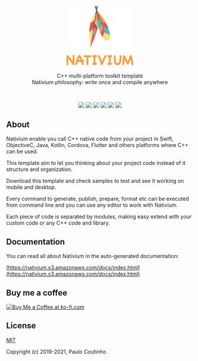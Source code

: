 <p align="center">
    <a href="https://github.com/nativium/nativium" target="_blank" rel="noopener noreferrer">
        <img width="180" src="extras/images/logo.png" alt="nativium logo">
    </a>
    <br>
    <br>
    C++ multi-platform toolkit template
    <br>
    Nativium philosophy: write once and compile anywhere
    <br>
</p>

<br>

<p align="center">
    <img src="https://github.com/nativium/nativium/workflows/Nativium%20-%20Linux/badge.svg">
    <img src="https://github.com/nativium/nativium/workflows/Nativium%20-%20macOS/badge.svg">
    <img src="https://github.com/nativium/nativium/workflows/Nativium%20-%20Windows/badge.svg">
    <img src="https://github.com/nativium/nativium/workflows/Nativium%20-%20iOS/badge.svg">
    <img src="https://github.com/nativium/nativium/workflows/Nativium%20-%20Android/badge.svg">
    <img src="https://github.com/nativium/nativium/workflows/Nativium%20-%20Docs/badge.svg">
</p>

## About

Nativium enable you call C++ native code from your project in Swift, ObjectiveC, Java, Kotlin, Cordova, Flutter and others platforms where C++ can be used.

This template aim to let you thinking about your project code instead of it structure and organization.

Download this template and check samples to test and see it working on mobile and desktop.

Every command to generate, publish, prepare, format etc can be executed from command line and you can use any editor to work with Nativium.

Each piece of code is separated by modules, making easy extend with your custom code or any C++ code and library.

## Documentation

You can read all about Nativium in the auto-generated documentation:

[https://nativium.s3.amazonaws.com/docs/index.html](https://nativium.s3.amazonaws.com/docs/index.html)

## Buy me a coffee

<a href='https://ko-fi.com/paulocoutinho' target='_blank'><img height='36' style='border:0px;height:36px;' src='https://az743702.vo.msecnd.net/cdn/kofi1.png?v=2' border='0' alt='Buy Me a Coffee at ko-fi.com' /></a>

## License

[MIT](http://opensource.org/licenses/MIT)

Copyright (c) 2019-2021, Paulo Coutinho

